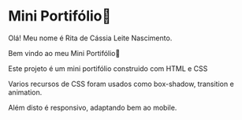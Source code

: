 # Mini Portifólio:book: #

Olá! Meu nome é Rita de Cássia Leite Nascimento.

Bem vindo ao meu Mini Portifólio:wave:

Este projeto é um mini portifólio construido com HTML e CSS

Varios recursos de CSS foram usados como box-shadow, transition e animation.

Além disto é responsivo, adaptando bem ao mobile.
